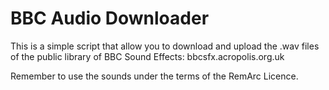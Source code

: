 # BBC Audio Downloader

This is a simple script that allow you to download and upload the .wav files of the public library of BBC Sound Effects: bbcsfx.acropolis.org.uk

Remember to use the sounds under the terms of the RemArc Licence.

